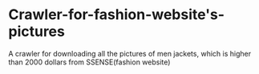# Crawler-for-fashion-website's-pictures

A crawler for downloading all the pictures of men jackets, which is higher than 2000 dollars from SSENSE(fashion website) 

